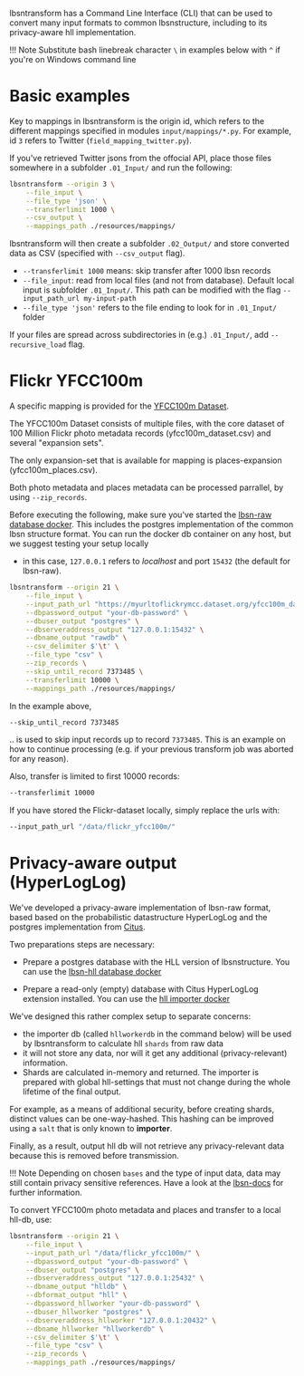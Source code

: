 lbsntransform has a Command Line Interface (CLI) that can be used to convert many 
input formats to common lbsnstructure, including to its privacy-aware hll implementation.


!!! Note
    Substitute bash linebreak character `\` in examples below with `^` if you're on Windows command line

# Basic examples

Key to mappings in lbsntransform is the origin id, which refers to the different mappings specified in modules `input/mappings/*.py`. For example,
id `3` refers to Twitter (`field_mapping_twitter.py`).

If you've retrieved Twitter jsons from the offocial API, place those files somewhere in a subfolder `.01_Input/` and run the following:

```bash
lbsntransform --origin 3 \
    --file_input \
    --file_type 'json' \
    --transferlimit 1000 \
    --csv_output \
    --mappings_path ./resources/mappings/

```

lbsntransform will then create a subfolder `.02_Output/` and store converted data as CSV (specified with `--csv_output` flag).

* `--transferlimit 1000` means: skip transfer after 1000 lbsn records
* `--file_input`: read from local files (and not from database). Default local input is subfolder `.01_Input/`. This path can be modified with the flag `--input_path_url my-input-path`
* `--file_type 'json'` refers to the file ending to look for in `.01_Input/` folder

If your files are spread across subdirectories in (e.g.) `.01_Input/`, add `--recursive_load` flag.

# Flickr YFCC100m

A specific mapping is provided for the [YFCC100m Dataset](https://multimediacommons.wordpress.com/yfcc100m-core-dataset/).


The YFCC100m Dataset consists of multiple files, with the core dataset of 100 Million 
Flickr photo metadata records (yfcc100m_dataset.csv) and several "expansion sets".


The only expansion-set that is available for mapping is places-expansion (yfcc100m_places.csv).


Both photo metadata and places metadata can be processed parrallel, by using `--zip_records`.


Before executing the following, make sure you've started the [lbsn-raw database docker](https://gitlab.vgiscience.de/lbsn/databases/rawdb). 
This includes the postgres implementation of the common lbsn structure format. You 
can run the docker db container on any host, but we suggest testing your setup locally 
- in this case, `127.0.0.1` refers to _localhost_ and port `15432` (the default for 
lbsn-raw).


```bash
lbsntransform --origin 21 \
    --file_input \
    --input_path_url "https://myurltoflickrymcc.dataset.org/yfcc100m_dataset.csv;https://myurltoflickrymcc.dataset.org/flickr_yfcc100m/yfcc100m_places.csv" \
    --dbpassword_output "your-db-password" \
    --dbuser_output "postgres" \
    --dbserveraddress_output "127.0.0.1:15432" \
    --dbname_output "rawdb" \
    --csv_delimiter $'\t' \
    --file_type "csv" \
    --zip_records \
    --skip_until_record 7373485 \
    --transferlimit 10000 \
    --mappings_path ./resources/mappings/
```

In the example above,

```bash
--skip_until_record 7373485
```
.. is used to skip input records up to record `7373485`. This is an example on how to continue processing (e.g. if your previous transform job was aborted for any reason).


Also, transfer is limited to first 10000 records:

```bash
--transferlimit 10000
```

If you have stored the Flickr-dataset locally, simply replace the urls with:

```bash
--input_path_url "/data/flickr_yfcc100m/"
```


# Privacy-aware output (HyperLogLog)

We've developed a privacy-aware implementation of lbsn-raw format, based based on 
the probabilistic datastructure HyperLogLog and the postgres implementation from 
[Citus](https://github.com/citusdata/postgresql-hll).

Two preparations steps are necessary:

* Prepare a postgres database with the HLL version of lbsnstructure. You can use 
  the [lbsn-hll database docker](https://gitlab.vgiscience.de/lbsn/databases/hlldb)

* Prepare a read-only (empty) database with Citus HyperLogLog extension installed. 
  You can use the [hll importer docker](https://gitlab.vgiscience.de/lbsn/tools/importer)


We've designed this rather complex setup to separate concerns:

- the importer db (called `hllworkerdb` in the command below) will be used by lbsntransform 
  to calculate hll `shards` from raw data
- it will not store any data, nor will it get any additional (privacy-relevant) information.
- Shards are calculated in-memory and returned. The importer is prepared with global 
  hll-settings that must not change during the whole lifetime of the final output.

For example, as a means of additional security, before creating shards, distinct 
values can be one-way-hashed. This hashing can be improved using a `salt` that is 
only known to **importer**.

Finally, as a result, output hll db will not retrieve any privacy-relevant data because 
this is removed before transmission.

!!! Note
    Depending on chosen `bases` and the type of input data, data may still contain 
    privacy sensitive references. Have a look at the [lbsn-docs](https://lbsn.vgiscience.org) 
    for further information.

To convert YFCC100m photo metadata and places and transfer to a local hll-db, use:


```bash
lbsntransform --origin 21 \
    --file_input \
    --input_path_url "/data/flickr_yfcc100m/" \
    --dbpassword_output "your-db-password" \
    --dbuser_output "postgres" \
    --dbserveraddress_output "127.0.0.1:25432" \
    --dbname_output "hlldb" \
    --dbformat_output "hll" \
    --dbpassword_hllworker "your-db-password" \
    --dbuser_hllworker "postgres" \
    --dbserveraddress_hllworker "127.0.0.1:20432" \
    --dbname_hllworker "hllworkerdb" \
    --csv_delimiter $'\t' \
    --file_type "csv" \
    --zip_records \
    --mappings_path ./resources/mappings/
```


